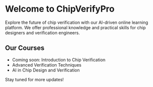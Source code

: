 # Welcome to ChipVerifyPro

Explore the future of chip verification with our AI-driven online learning platform. We offer professional knowledge and practical skills for chip designers and verification engineers.

## Our Courses

- Coming soon: Introduction to Chip Verification
- Advanced Verification Techniques
- AI in Chip Design and Verification

Stay tuned for more updates!
